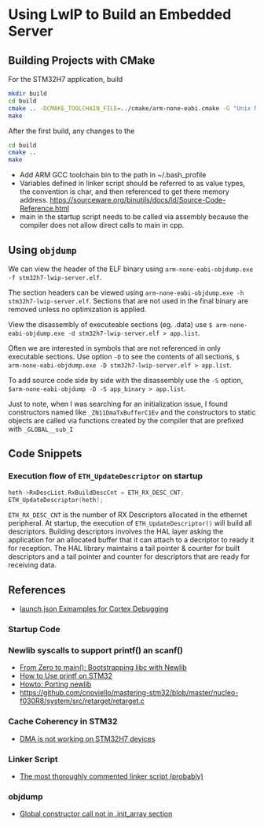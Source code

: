 # Using LwIP to Build an Embedded Server

## Building Projects with CMake

For the STM32H7 application, build
```bash
mkdir build
cd build
cmake .. -DCMAKE_TOOLCHAIN_FILE=../cmake/arm-none-eabi.cmake -G "Unix Makefiles"
make
```

After the first build, any changes to the 

```bash
cd build
cmake ..
make
```

* Add ARM GCC toolchain bin to the path in ~/.bash_profile
* Variables defined in linker script should be referred to as value types, the convention is char, and then referenced
    to get there memory address. <https://sourceware.org/binutils/docs/ld/Source-Code-Reference.html>
* main in the startup script needs to be called via assembly because the compiler does not allow direct calls to main
    in cpp.

## Using `objdump`

We can view the header of the ELF binary using `arm-none-eabi-objdump.exe -f stm32h7-lwip-server.elf`.

The section headers can be viewed using `arm-none-eabi-objdump.exe -h stm32h7-lwip-server.elf`. Sections that are not
used in the final binary are removed unless no optimization is applied.

View the disassembly of executeable sections (eg. .data) use 
`$ arm-none-eabi-objdump.exe -d stm32h7-lwip-server.elf > app.list`.

Often we are interested in symbols that are not referenced in only executable sections. Use option `-D` to see the 
contents of all sections, `$ arm-none-eabi-objdump.exe -D stm32h7-lwip-server.elf > app.list`.

To add source code side by side with the disassembly use the `-S` option, 
`$arm-none-eabi-objdump -D -S app_binary > app.list`.

Just to note, when I was searching for an initialization issue, I found constructors named like `_ZN11DmaTxBufferC1Ev`
and the constructors to static objects are called via functions created by the compiler that are prefixed with
`_GLOBAL__sub_I`

## Code Snippets

### Execution flow of `ETH_UpdateDescriptor` on startup

```C++
heth->RxDescList.RxBuildDescCnt = ETH_RX_DESC_CNT;
ETH_UpdateDescriptor(heth);
```

`ETH_RX_DESC_CNT` is the number of RX Descriptors allocated in the ethernet peripheral.
At startup, the execution of `ETH_UpdateDescriptor()` will build all descriptors. 
Building descriptors involves the HAL layer asking the application for an allocated buffer that it can attach to 
a decriptor to ready it for reception. The HAL library maintains a tail pointer & counter for built descriptors and
a tail pointer and counter for descriptors that are ready for receiving data.

## References

* [launch.json Exmamples for Cortex Debugging](https://github.com/haneefdm/cortex-debug-samples/blob/master/blink2/.vscode/launch.json)

### Startup Code 

### Newlib syscalls to support printf() an scanf()

* [From Zero to main(): Bootstrapping libc with Newlib](https://interrupt.memfault.com/blog/boostrapping-libc-with-newlib)
* [How to Use printf on STM32](https://shawnhymel.com/1873/how-to-use-printf-on-stm32/)
* [Howto: Porting newlib](https://www.embecosm.com/appnotes/ean9/ean9-howto-newlib-1.0.html)
* <https://github.com/cnoviello/mastering-stm32/blob/master/nucleo-f030R8/system/src/retarget/retarget.c>

### Cache Coherency in STM32

* [DMA is not working on STM32H7 devices](https://community.st.com/s/article/FAQ-DMA-is-not-working-on-STM32H7-devices)

### Linker Script

* [The most thoroughly commented linker script (probably)](https://blog.thea.codes/the-most-thoroughly-commented-linker-script/)

### objdump

* [Global constructor call not in .init_array section](<https://stackoverflow.com/questions/6343348/global-constructor-call-not-in-init-array-section>)